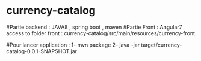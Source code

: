 # currency-catalog
#Partie backend : JAVA8 , spring boot , maven
#Partie Front : Angular7 
               access to folder front : currency-catalog/src/main/resources/currency-front

#Pour lancer application : 1- mvn package 
                           2- java -jar target/currency-catalog-0.0.1-SNAPSHOT.jar 
